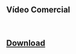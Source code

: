 ## Vídeo Comercial

</br>

## [Download](https://drive.google.com/file/d/1-AdsCOgMX3kPyewhEI4YW7W6flQ6nj5b/view?usp=sharing)